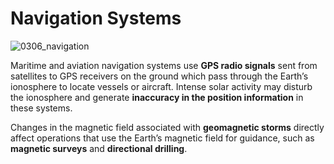 # Navigation Systems

![0306_navigation](./static/0306_navigation.png)

Maritime and aviation navigation systems use **GPS radio signals** sent from satellites to GPS receivers on the ground which pass through the Earth’s ionosphere to locate vessels or aircraft.  Intense solar activity may disturb the ionosphere and generate **inaccuracy in the position information** in these systems.

Changes in the magnetic field associated with **geomagnetic storms** directly affect operations that use the Earth’s magnetic field for guidance, such as **magnetic surveys** and **directional drilling**.